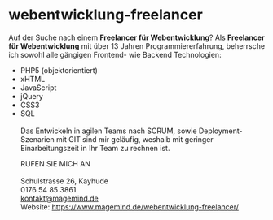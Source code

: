 # webentwicklung-freelancer

Auf der Suche nach einem <strong>Freelancer für Webentwicklung</strong>?
Als <strong>Freelancer für Webentwicklung</strong> mit über 13 Jahren Programmiererfahrung, beherrsche ich sowohl alle gängigen Frontend- wie Backend Technologien:

<ul>
<li>PHP5 (objektorientiert)</li>
<li>xHTML</li>
<li>JavaScript</li>
<li>jQuery</li>
<li>CSS3</li>
<li>SQL</li>
<br />
Das Entwickeln in agilen Teams nach SCRUM, sowie Deployment-Szenarien mit GIT sind mir geläufig, weshalb mit geringer Einarbeitungszeit in Ihr Team zu rechnen ist.

<br />

RUFEN SIE MICH AN
<br />
<br />Schulstrasse 26, Kayhude
<br />0176 54 85 3861
<br />kontakt@magemind.de
<br /> Website: <a href="https://www.magemind.de/webentwicklung-freelancer/">https://www.magemind.de/webentwicklung-freelancer/</a>
